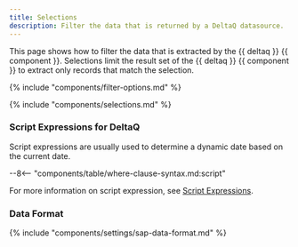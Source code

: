 ```yaml
---
title: Selections
description: Filter the data that is returned by a DeltaQ datasource.
---
```


This page shows how to filter the data that is extracted by the {{ deltaq }} {{ component }}.
Selections limit the result set of the {{ deltaq }} {{ component }} to extract only records that match the selection.

{% include "components/filter-options.md" %}

{% include "components/selections.md" %}

### Script Expressions for DeltaQ

Script expressions are usually used to determine a dynamic date based on the current date. 

--8<-- "components/table/where-clause-syntax.md:script"

For more information on script expression, see [Script Expressions](../parameters/script-expressions.md).

### Data Format

{% include "components/settings/sap-data-format.md"  %}

